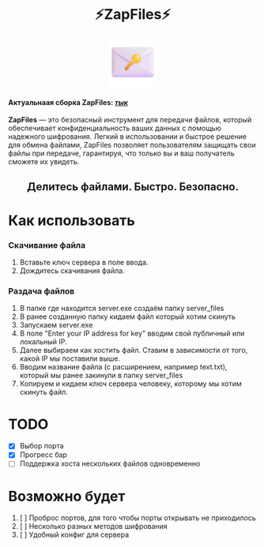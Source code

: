 <div align="center">
  <h1>⚡ZapFiles⚡</h1>
  <img src="assets/ZapFiles-logo.png" alt="ZapFiles Logo" height="100">
</div>



#### Актуальнаая сборка ZapFiles: [*тык*](https://github.com/ahakahacker/ZapFiles/releases/latest)

**ZapFiles** — это безопасный инструмент для передачи файлов, который обеспечивает конфиденциальность ваших данных с помощью надежного шифрования. Легкий в использовании и быстрое решение для обмена файлами, ZapFiles позволяет пользователям защищать свои файлы при передаче, гарантируя, что только вы и ваш получатель сможете их увидеть. 

<h2 align="center">Делитесь файлами. Быстро. Безопасно.</h2>

# Как использовать
### Скачивание файла
1. Вставьте ключ сервера в поле ввода.
2. Дождитесь скачивания файла.

### Раздача файлов
1. В папке где находится server.exe создаём папку server_files
2. В ранее созданную папку кидаем файл который хотим скинуть
3. Запускаем server.exe
4. В поле "Enter your IP address for key" вводим свой публичный или локальный IP.
5. Далее выбираем как хостить файл. Ставим в зависимости от того, какой IP мы поставили выше.
6. Вводим название файла (с расширением, например text.txt), который мы ранее закинули в папку server_files
7. Копируем и кидаем ключ сервера человеку, которому мы хотим скинуть файл.

# TODO
- [x] Выбор порта
- [x] Прогресс бар
- [ ] Поддержка хоста нескольких файлов одновременно

# Возможно будет
1. [ ] Проброс портов, для того чтобы порты открывать не приходилось
2. [ ] Несколько разных методов шифрования
3. [ ] Удобный конфиг для сервера
